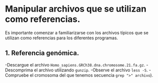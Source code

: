# Manipular archivos que se utilizan como referencias.

Es importante comenzar a familiarizarse con los archivos típicos que se utilizan como referencias para los diferentes programas.

## 1. Referencia genómica.

-Descargue el archivo ```Homo_sapiens.GRCh38.dna.chromosome.21.fa.gz```.
-Descomprima el archivo utilizando ```gunzip```.
-Observe el archivo ```less -S```.
-Compruebe el cromosoma del que tenemos secuencia ```grep ">" archivo```).




